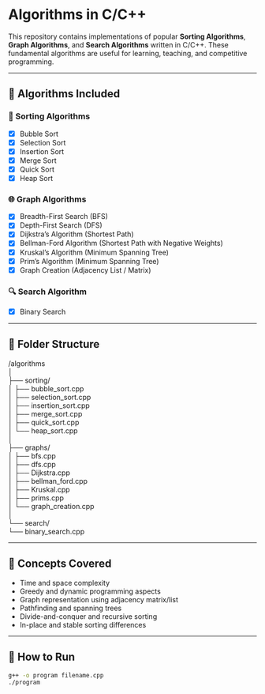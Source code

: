 # Algorithms in C/C++

This repository contains implementations of popular **Sorting Algorithms**, **Graph Algorithms**, and **Search Algorithms** written in C/C++. These fundamental algorithms are useful for learning, teaching, and competitive programming.

---

## 📂 Algorithms Included

### 🔢 Sorting Algorithms
- [x] Bubble Sort
- [x] Selection Sort
- [x] Insertion Sort
- [x] Merge Sort
- [x] Quick Sort
- [x] Heap Sort

### 🌐 Graph Algorithms
- [x] Breadth-First Search (BFS)
- [x] Depth-First Search (DFS)
- [x] Dijkstra’s Algorithm (Shortest Path)
- [x] Bellman-Ford Algorithm (Shortest Path with Negative Weights)
- [x] Kruskal’s Algorithm (Minimum Spanning Tree)
- [x] Prim’s Algorithm (Minimum Spanning Tree)
- [x] Graph Creation (Adjacency List / Matrix)

### 🔍 Search Algorithm
- [x] Binary Search

---

## 📁 Folder Structure

/algorithms  
│  
├── sorting/  
│   ├── bubble_sort.cpp  
│   ├── selection_sort.cpp  
│   ├── insertion_sort.cpp  
│   ├── merge_sort.cpp  
│   ├── quick_sort.cpp  
│   └── heap_sort.cpp  
│  
├── graphs/  
│   ├── bfs.cpp  
│   ├── dfs.cpp  
│   ├── Dijkstra.cpp  
│   ├── bellman_ford.cpp  
│   ├── Kruskal.cpp  
│   ├── prims.cpp  
│   └── graph_creation.cpp  
│  
└── search/  
    └── binary_search.cpp


---

## 🧠 Concepts Covered

- Time and space complexity
- Greedy and dynamic programming aspects
- Graph representation using adjacency matrix/list
- Pathfinding and spanning trees
- Divide-and-conquer and recursive sorting
- In-place and stable sorting differences

---

## 🔧 How to Run

```bash
g++ -o program filename.cpp
./program
```
